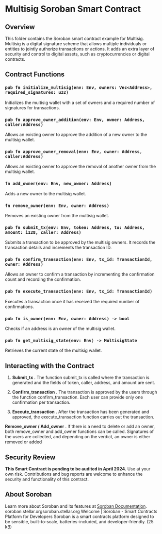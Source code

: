 # Multisig Soroban Smart Contract

## Overview

This folder contains the Soroban smart contract example for Multisig. Multisig is a digital signature scheme that allows multiple individuals or entities to jointly authorize transactions or actions. It adds an extra layer of security and control to digital assets, such as cryptocurrencies or digital contracts.

## Contract Functions

###  `pub fn initialize_multisig(env: Env, owners: Vec<Address>, required_signatures: u32)`
Initializes the multisig wallet with a set of owners and a required number of signatures for transactions.

###  `pub fn approve_owner_addition(env: Env, owner: Address, caller:Address)`
Allows an existing owner to approve the addition of a new owner to the multisig wallet.

###  `pub fn approve_owner_removal(env: Env, owner: Address, caller:Address)`
 Allows an existing owner to approve the removal of another owner from the multisig wallet.
 
###  `fn add_owner(env: Env, new_owner: Address)`
Adds a new owner to the multisig wallet.

###  `fn remove_owner(env: Env, owner: Address)`
 Removes an existing owner from the multisig wallet.
 
###  `pub fn submit_tx(env: Env, token: Address, to: Address, amount: i128, caller: Address)`
Submits a transaction to be approved by the multisig owners. It records the transaction details and increments the transaction ID.

###  `pub fn confirm_transaction(env: Env, tx_id: TransactionId, owner: Address)`
Allows an owner to confirm a transaction by incrementing the confirmation count and recording the confirmation.

###  `pub fn execute_transaction(env: Env, tx_id: TransactionId)`
Executes a transaction once it has received the required number of confirmations.

###  `pub fn is_owner(env: Env, owner: Address) -> bool`
Checks if an address is an owner of the multisig wallet.

###  `pub fn get_multisig_state(env: Env) -> MultisigState`
Retrieves the current state of the multisig wallet.

## Interacting with the Contract

1. **Submit_tx** . The function submit_tx is called where the transaction is generated and the fields of token, caller, address, and amount are sent.
   
2. **Confirm_transaction** . The transaction is approved by the users through the function confirm_transaction. Each user can provide only one confirmation per transaction.

3. **Execute_transaction** . After the transaction has been generated and approved, the execute_transaction function carries out the transaction.
   
**Remove_owner / Add_owner** . If there is a need to delete or add an owner, both remove_owner and add_owner functions can be called. Signatures of the users are collected, and depending on the verdict, an owner is either removed or added

## Security Review
**This Smart Contract is pending to be audited in April 2024.** Use at your own risk. Contributions and bug reports are welcome to enhance the security and functionality of this contract.
## About Soroban
Learn more about Soroban and its features at [Soroban Documentation](https://soroban.stellar.org/docs/).
soroban.stellar.orgsoroban.stellar.org
Welcome | Soroban - Smart Contracts Platform for Developers
Soroban is a smart contracts platform designed to be sensible, built-to-scale, batteries-included, and developer-friendly. (25 kB)
